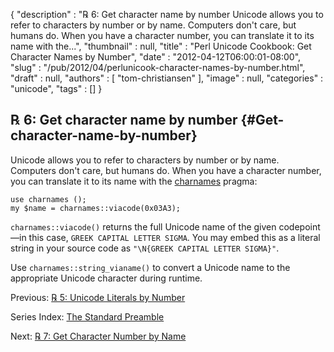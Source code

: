 {
   "description" : "℞ 6: Get character name by number Unicode allows you to refer to characters by number or by name. Computers don't care, but humans do. When you have a character number, you can translate it to its name with the...",
   "thumbnail" : null,
   "title" : "Perl Unicode Cookbook: Get Character Names by Number",
   "date" : "2012-04-12T06:00:01-08:00",
   "slug" : "/pub/2012/04/perlunicook-character-names-by-number.html",
   "draft" : null,
   "authors" : [
      "tom-christiansen"
   ],
   "image" : null,
   "categories" : "unicode",
   "tags" : []
}





℞ 6: Get character name by number {#Get-character-name-by-number}
---------------------------------

Unicode allows you to refer to characters by number or by name.
Computers don't care, but humans do. When you have a character number,
you can translate it to its name with the
[charnames](http://perldoc.perl.org/charnames.html) pragma:

    use charnames ();
    my $name = charnames::viacode(0x03A3);

`charnames::viacode()` returns the full Unicode name of the given
codepoint—in this case, `GREEK CAPITAL LETTER SIGMA`. You may embed this
as a literal string in your source code as
`"\N{GREEK CAPITAL LETTER SIGMA}"`.

Use `charnames::string_vianame()` to convert a Unicode name to the
appropriate Unicode character during runtime.

Previous: [℞ 5: Unicode Literals by
Number](/media/_pub_2012_04_perlunicook-character-names-by-number/perlunicook-unicode-literals-by-number.html)

Series Index: [The Standard
Preamble](/media/_pub_2012_04_perlunicook-character-names-by-number/perlunicook-standard-preamble.html)

Next: [℞ 7: Get Character Number by
Name](/media/_pub_2012_04_perlunicook-character-names-by-number/perlunicook-character-numbers-by-name.html)


